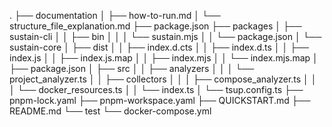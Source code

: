 .
├── documentation
│   ├── how-to-run.md
│   └── structure_file_explanation.md
├── package.json
├── packages
│   ├── sustain-cli
│   │   ├── bin
│   │   │   └── sustain.mjs
│   │   └── package.json
│   └── sustain-core
│       ├── dist
│       │   ├── index.d.cts
│       │   ├── index.d.ts
│       │   ├── index.js
│       │   ├── index.js.map
│       │   ├── index.mjs
│       │   └── index.mjs.map
│       ├── package.json
│       ├── src
│       │   ├── analyzers
│       │   │   └── project_analyzer.ts
│       │   ├── collectors
│       │   │   ├── compose_analyzer.ts
│       │   │   └── docker_resources.ts
│       │   └── index.ts
│       └── tsup.config.ts
├── pnpm-lock.yaml
├── pnpm-workspace.yaml
├── QUICKSTART.md
├── README.md
└── test
    └── docker-compose.yml